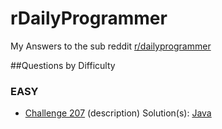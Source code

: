 # rDailyProgrammer
My Answers to the sub reddit [r/dailyprogrammer](http://www.reddit.com/r/dailyprogrammer/)

##Questions by Difficulty

### EASY

* [Challenge 207](http://www.reddit.com/r/dailyprogrammer/comments/2zyipu/20150323_challenge_207_easy_bioinformatics_1_dna/) (description) Solution(s): [Java](https://github.com/penguindustin/rDailyProgrammer/blob/master/Easy/Challenge207.java)